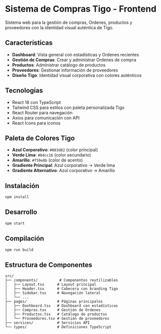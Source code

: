 # Sistema de Compras Tigo - Frontend

Sistema web para la gestión de compras, Ordenes, productos y proveedores con la identidad visual auténtica de Tigo.

## Características

- **Dashboard**: Vista general con estadísticas y Ordenes recientes
- **Gestión de Compras**: Crear y administrar Ordenes de compra
- **Productos**: Administrar catálogo de productos
- **Proveedores**: Gestionar información de proveedores
- **Diseño Tigo**: Identidad visual corporativa con colores auténticos

## Tecnologías

- React 18 con TypeScript
- Tailwind CSS para estilos con paleta personalizada Tigo
- React Router para navegación
- Axios para comunicación con API
- React Icons para iconos

## Paleta de Colores Tigo

- **Azul Corporativo**: `#003d82` (color principal)
- **Verde Lima**: `#84cc16` (color secundario)
- **Amarillo**: `#f59e0b` (color de acento)
- **Gradiente Principal**: Azul corporativo → Verde lima
- **Gradiente Alternativo**: Azul corporativo → Amarillo

## Instalación

```bash
npm install
```

## Desarrollo

```bash
npm start
```

## Compilación

```bash
npm run build
```

## Estructura de Componentes

```
src/
├── components/          # Componentes reutilizables
│   ├── Layout.tsx      # Layout principal
│   ├── Header.tsx      # Cabecera con branding Tigo
│   ├── Sidebar.tsx     # Navegación lateral
│   └── ...
├── pages/              # Páginas principales
│   ├── Dashboard.tsx   # Dashboard con estadísticas
│   ├── Compras.tsx     # Gestión de Ordenes
│   ├── Productos.tsx   # Catálogo de productos
│   └── Proveedores.tsx # Gestión de proveedores
├── services/           # Servicios API
└── types/              # Definiciones TypeScript
```
